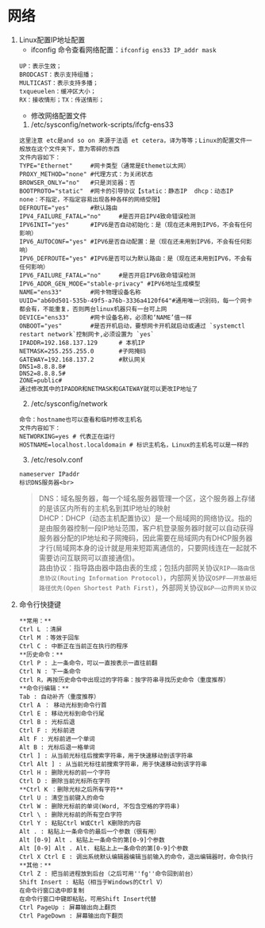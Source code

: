 # 网络
1. Linux配置IP地址配置
    * ifconfig 命令查看网络配置：`ifconfig ens33 IP_addr mask `
    ```
    UP：表示生效；
    BRODCAST：表示支持组播；
    MULTICAST：表示支持多播；
    txqueuelen：缓冲区大小；
    RX：接收情形；TX：传送情形；
    ```
    * 修改网络配置文件
    1. /etc/sysconfig/network-scripts/ifcfg-ens33
    ```
    这里注意 etc是and so on 来源于法语 et cetera，译为等等；Linux的配置文件一般放在这个文件夹下，意为零碎的东西
    文件内容如下：
    TYPE="Ethernet"		#网卡类型（通常是Ethemet以太网）
    PROXY_METHOD="none"	#代理方式：为关闭状态
    BROWSER_ONLY="no"	#只是浏览器：否
    BOOTPROTO="static"	#网卡的引导协议【static：静态IP  dhcp：动态IP   none：不指定，不指定容易出现各种各样的网络受限】
    DEFROUTE="yes"		#默认路由
    IPV4_FAILURE_FATAL="no"		#是否开启IPV4致命错误检测
    IPV6INIT="yes"		#IPV6是否自动初始化：是（现在还未用到IPV6，不会有任何影响）
    IPV6_AUTOCONF="yes"	#IPV6是否自动配置：是（现在还未用到IPV6，不会有任何影响）
    IPV6_DEFROUTE="yes"	#IPV6是否可以为默认路由：是（现在还未用到IPV6，不会有任何影响）
    IPV6_FAILURE_FATAL="no"		#是否开启IPV6致命错误检测
    IPV6_ADDR_GEN_MODE="stable-privacy"	#IPV6地址生成模型
    NAME="ens33"		#网卡物理设备名称
    UUID="ab60d501-535b-49f5-a76b-3336a4120f64"#通用唯一识别码，每一个网卡都会有，不能重复，否则两台linux机器只有一台可上网
    DEVICE="ens33"		#网卡设备名称，必须和‘NAME’值一样
    ONBOOT="yes"		#是否开机启动，要想网卡开机就启动或通过 `systemctl restart network`控制网卡,必须设置为 `yes`
    IPADDR=192.168.137.129		# 本机IP
    NETMASK=255.255.255.0		#子网掩码
    GATEWAY=192.168.137.2		#默认网关
    DNS1=8.8.8.8#
    DNS2=8.8.8.5#
    ZONE=public#
    通过修改其中的IPADDR和NETMASK和GATEWAY就可以更改IP地址了
    ```
    2. /etc/sysconfig/network<br>
    ```
    命令：hostname也可以查看和临时修改主机名
    文件内容如下：
    NETWORKING=yes # 代表正在运行
    HOSTNAME=localhost.localdomain # 标识主机名，Linux的主机名可以是一样的
    ```
    3. /etc/resolv.conf
    ```
    nameserver IPaddr
    标识DNS服务器<br>
    ```
    > DNS：域名服务器，每一个域名服务器管理一个区，这个服务器上存储的是该区内所有的主机名到其IP地址的映射<br>
    DHCP：DHCP（动态主机配置协议）是一个局域网的网络协议。指的是由服务器控制一段IP地址范围，客户机登录服务器时就可以自动获得服务器分配的IP地址和子网掩码，因此需要在局域网内有DHCP服务器才行(局域网本身的设计就是用来短距离通信的，只要网线连在一起就不需要访问互联网可以直接通信)。<br>
    路由协议：指导路由器中路由表的生成；包括内部网关协议`RIP——路由信息协议(Routing Information Protocol)`，内部网关协议`OSPF——开放最短路径优先(Open Shortest Path First)`，外部网关协议`BGP——边界网关协议`
2. 命令行快捷键
   ```
   **常用：**
   Ctrl L ：清屏
   Ctrl M ：等效于回车
   Ctrl C : 中断正在当前正在执行的程序
   **历史命令：**
   Ctrl P : 上一条命令，可以一直按表示一直往前翻
   Ctrl N : 下一条命令
   Ctrl R，再按历史命令中出现过的字符串：按字符串寻找历史命令（重度推荐）
   **命令行编辑：**
   Tab : 自动补齐（重度推荐）
   Ctrl A ： 移动光标到命令行首
   Ctrl E : 移动光标到命令行尾
   Ctrl B : 光标后退
   Ctrl F : 光标前进
   Alt F : 光标前进一个单词
   Alt B : 光标后退一格单词
   Ctrl ] : 从当前光标往后搜索字符串，用于快速移动到该字符串
   Ctrl Alt ] : 从当前光标往前搜索字符串，用于快速移动到该字符串
   Ctrl H : 删除光标的前一个字符
   Ctrl D : 删除当前光标所在字符
   **Ctrl K ：删除光标之后所有字符**
   Ctrl U : 清空当前键入的命令
   Ctrl W : 删除光标前的单词(Word, 不包含空格的字符串)
   Ctrl \ : 删除光标前的所有空白字符
   Ctrl Y : 粘贴Ctrl W或Ctrl K删除的内容
   Alt . : 粘贴上一条命令的最后一个参数（很有用）
   Alt [0-9] Alt . 粘贴上一条命令的第[0-9]个参数
   Alt [0-9] Alt . Alt. 粘贴上上一条命令的第[0-9]个参数
   Ctrl X Ctrl E : 调出系统默认编辑器编辑当前输入的命令，退出编辑器时，命令执行
   **其他：**
   Ctrl Z : 把当前进程放到后台（之后可用''fg''命令回到前台）
   Shift Insert : 粘贴（相当于Windows的Ctrl V）
   在命令行窗口选中即复制
   在命令行窗口中键即粘贴，可用Shift Insert代替
   Ctrl PageUp : 屏幕输出向上翻页
   Ctrl PageDown : 屏幕输出向下翻页
   ```
